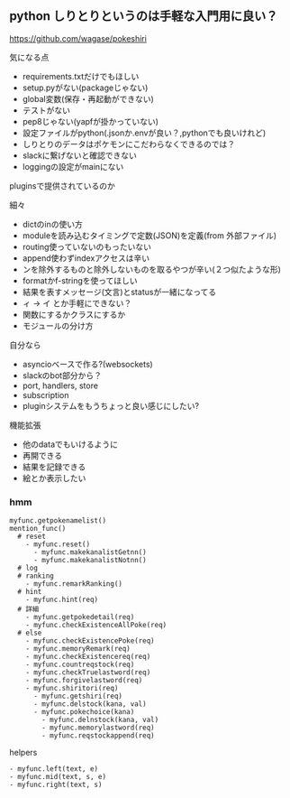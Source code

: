 ## python しりとりというのは手軽な入門用に良い？

https://github.com/wagase/pokeshiri

気になる点

- requirements.txtだけでもほしい
- setup.pyがない(packageじゃない)
- global変数(保存・再起動ができない)
- テストがない
- pep8じゃない(yapfが掛かっていない)
- 設定ファイルがpython(.jsonか.envが良い？,pythonでも良いけれど)
- しりとりのデータはポケモンにこだわらなくできるのでは？
- slackに繋げないと確認できない
- loggingの設定がmainにない

pluginsで提供されているのか

細々

- dictのinの使い方
- moduleを読み込むタイミングで定数(JSON)を定義(from 外部ファイル)
- routing使っていないのもったいない
- append使わずindexアクセスは辛い
- ンを除外するものと除外しないものを取るやつが辛い(２つ似たような形)
- formatかf-stringを使ってほしい
- 結果を表すメッセージ(文言)とstatusが一緒になってる
- ィ -> イ とか手軽にできない？
- 関数にするかクラスにするか
- モジュールの分け方

自分なら

- asyncioベースで作る?(websockets)
- slackのbot部分から？
- port, handlers, store
- subscription
- pluginシステムをもうちょっと良い感じにしたい?


機能拡張

- 他のdataでもいけるように
- 再開できる
- 結果を記録できる
- 絵とか表示したい

### hmm

```
myfunc.getpokenamelist()
mention_func()
  # reset
    - myfunc.reset()
      - myfunc.makekanalistGetnn()
      - myfunc.makekanalistNotnn()
  # log
  # ranking
    - myfunc.remarkRanking()
  # hint
    - myfunc.hint(req)
  # 詳細
    - myfunc.getpokedetail(req)
    - myfunc.checkExistenceAllPoke(req)
  # else
    - myfunc.checkExistencePoke(req)
    - myfunc.memoryRemark(req)
    - myfunc.checkExistencereq(req)
    - myfunc.countreqstock(req)
    - myfunc.checkTruelastword(req)
    - myfunc.forgivelastword(req)
    - myfunc.shiritori(req)
      - myfunc.getshiri(req)
      - myfunc.delstock(kana, val)
      - myfunc.pokechoice(kana)
        - myfunc.delnstock(kana, val)
        - myfunc.memorylastword(req)
        - myfunc.reqstockappend(req)
```

helpers

```
- myfunc.left(text, e)
- myfunc.mid(text, s, e)
- myfunc.right(text, s)
```

